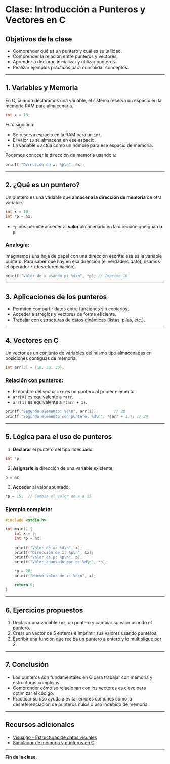 # Clase: Introducción a Punteros y Vectores en C

## Objetivos de la clase

* Comprender qué es un puntero y cuál es su utilidad.
* Comprender la relación entre punteros y vectores.
* Aprender a declarar, inicializar y utilizar punteros.
* Realizar ejemplos prácticos para consolidar conceptos.

---

## 1. Variables y Memoria

En C, cuando declaramos una variable, el sistema reserva un espacio en la memoria RAM para almacenarla.

```c
int x = 10;
```

Esto significa:

* Se reserva espacio en la RAM para un `int`.
* El valor `10` se almacena en ese espacio.
* La variable `x` actúa como un nombre para ese espacio de memoria.

Podemos conocer la dirección de memoria usando `&`:

```c
printf("Dirección de x: %p\n", &x);
```

---

## 2. ¿Qué es un puntero?

Un puntero es una variable que **almacena la dirección de memoria** de otra variable.

```c
int x = 10;
int *p = &x;
```

* `*p` nos permite acceder al **valor** almacenado en la dirección que guarda `p`.

### Analogía:

Imaginemos una hoja de papel con una dirección escrita: esa es la variable puntero. Para saber qué hay en esa dirección (el verdadero dato), usamos el operador `*` (desreferenciación).

```c
printf("Valor de x usando p: %d\n", *p); // Imprime 10
```

---

## 3. Aplicaciones de los punteros

* Permiten compartir datos entre funciones sin copiarlos.
* Acceder a arreglos y vectores de forma eficiente.
* Trabajar con estructuras de datos dinámicas (listas, pilas, etc.).

---

## 4. Vectores en C

Un vector es un conjunto de variables del mismo tipo almacenadas en posiciones contiguas de memoria.

```c
int arr[3] = {10, 20, 30};
```

### Relación con punteros:

* El nombre del vector `arr` es un puntero al primer elemento.
* `arr[0]` es equivalente a `*arr`.
* `arr[1]` es equivalente a `*(arr + 1)`.

```c
printf("Segundo elemento: %d\n", arr[1]);       // 20
printf("Segundo elemento con puntero: %d\n", *(arr + 1)); // 20
```

---

## 5. Lógica para el uso de punteros

1. **Declarar** el puntero del tipo adecuado:

```c
int *p;
```

2. **Asignarle** la dirección de una variable existente:

```c
p = &x;
```

3. **Acceder** al valor apuntado:

```c
*p = 15;  // Cambia el valor de x a 15
```

### Ejemplo completo:

```c
#include <stdio.h>

int main() {
    int x = 5;
    int *p = &x;

    printf("Valor de x: %d\n", x);
    printf("Dirección de x: %p\n", &x);
    printf("Valor de p: %p\n", p);
    printf("Valor apuntado por p: %d\n", *p);

    *p = 20;
    printf("Nuevo valor de x: %d\n", x);

    return 0;
}
```

---

## 6. Ejercicios propuestos

1. Declarar una variable `int`, un puntero y cambiar su valor usando el puntero.
2. Crear un vector de 5 enteros e imprimir sus valores usando punteros.
3. Escribir una función que reciba un puntero a entero y lo multiplique por 2.

---

## 7. Conclusión

* Los punteros son fundamentales en C para trabajar con memoria y estructuras complejas.
* Comprender cómo se relacionan con los vectores es clave para optimizar el código.
* Practicar su uso ayuda a evitar errores comunes como la desreferenciación de punteros nulos o uso indebido de memoria.

---

## Recursos adicionales

* [Visualgo - Estructuras de datos visuales](https://visualgo.net)
* [Simulador de memoria y punteros en C](https://pythontutor.com/c.html)

---

**Fin de la clase.**

